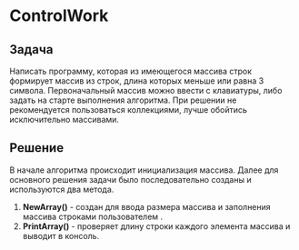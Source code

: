 # ControlWork

## Задача ##

Написать программу, которая из имеющегося массива строк формирует массив из строк, длина которых меньше или равна 3 символа. Первоначальный массив можно ввести с клавиатуры, либо задать на старте выполнения алгоритма. При решении не рекомендуется пользоваться коллекциями, лучше обойтись исключительно массивами.

## Решение ##

 В начале алгоритма происходит инициализация массива. Далее для основного решения задачи было последовательно созданы и используются два метода.  

1. **NewArray()** - создан для ввода размера массива и заполнения массива строками пользователем .
2. **PrintArray()** - проверяет длину строки каждого элемента массива и выводит в консоль.